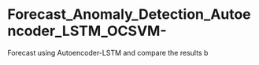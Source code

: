 # Forecast_Anomaly_Detection_Autoencoder_LSTM_OCSVM-
Forecast using Autoencoder-LSTM and compare the results b
